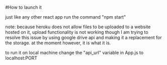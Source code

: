 #How to launch it

just like any other react app run the command "npm start"

note: because heroku does not allow files to be uploaded to a website hosted on it, upload functionality is not working though I am trying to resolve this issue by using google drive api and making it a replacement for the storage. at the moment however, it is what it is.

to run it on local machine change the "api_url" variable in App.js to localhost:PORT
